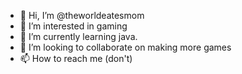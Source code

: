 - 👋 Hi, I’m @theworldeatesmom
- 👀 I’m interested in gaming
- 🌱 I’m currently learning java.
- 💞️ I’m looking to collaborate on making more games
- 📫 How to reach me (don't)

<!---
theworldeatesmom/theworldeatesmom is a ✨ special ✨ repository because its `README.md` (this file) appears on your GitHub profile.
You can click the Preview link to take a look at your changes.
--->
